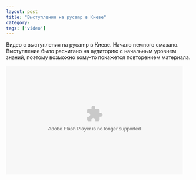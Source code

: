 ```yaml
---
layout: post
title: "Выступления на pycamp в Киеве"
category: 
tags: ['video']
---
```

Видео с выступления на pycamp в Киеве. Начало немного смазано. Выступление было расчитано на аудиторию с начальным уровнем знаний, поэтому возможно кому-то покажется повторением материала.

<embed src="http://blip.tv/play/g_5ggcuPZQI" type="application/x-shockwave-flash" width="480" height="295" allowscriptaccess="always" allowfullscreen="true"></embed>
